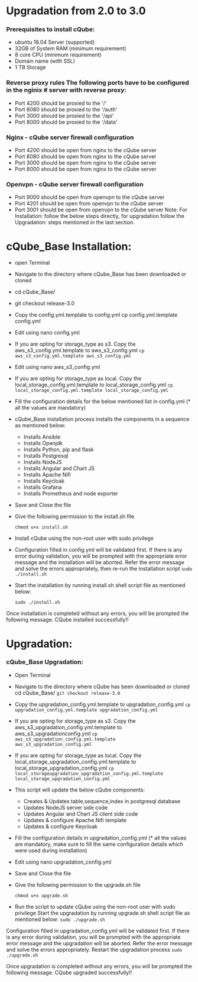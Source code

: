 # Upgradation from 2.0 to 3.0
###  Prerequisites to install cQube:
- ubuntu 18.04 Server (supported)
- 32GB of System RAM (minimum requirement)
- 8 core CPU (minimum requirement)
- Domain name (with SSL)
- 1 TB Storage
### Reverse proxy rules The following ports have to be configured in the nginix # server with reverse proxy:

- Port 4200 should be proxied to the '/'
- Port 8080 should be proxied to the '/auth'
- Port 3000 should be proxied to the '/api'
- Port 8000 should be proxied to the '/data'
### Nginx - cQube server firewall configuration

- Port 4200 should be open from nginx to the cQube server
- Port 8080 should be open from nginx to the cQube server
- Port 3000 should be open from nginx to the cQube server
- Port 8000 should be open from nginx to the cQube server
### Openvpn - cQube server firewall configuration

- Port 9000 should be open from openvpn to the cQube server
- Port 4201 should be open from openvpn to the cQube server
- Port 3001 should be open from openvpn to the cQube server
Note: For Installation: follow the below steps directly, for upgradation follow the Upgradation: steps mentioned in the last section.


# cQube_Base Installation:
- open Terminal
- Navigate to the directory where cQube_Base has been downloaded or cloned 
- cd cQube_Base/
- git checkout release-3.0
- Copy the config.yml.template to config.yml cp config.yml.template config.yml
- Edit using nano config.yml
- If you are opting for storage_type as s3. Copy the aws_s3_config.yml.template to aws_s3_config.yml `cp aws_s3_config.yml.template aws_s3_config.yml`
- Edit using nano aws_s3_config.yml
- If you are opting for storage_type as local. Copy the local_storage_config.yml.template to local_storage_config.yml `cp local_storage_config.yml.template local_storage_config.yml`
- Fill the configuration details for the below mentioned list in config.yml (* all the values are mandatory)
- cQube_Base installation process installs the components in a sequence as mentioned below:
  - Installs Ansible
  - Installs Openjdk
  - Installs Python, pip and flask
  - Installs Postgresql
  - Installs NodeJS
  - Installs Angular and Chart JS
  - Installs Apache Nifi
  - Installs Keycloak
  - Installs Grafana
  - Installs Prometheus and node exporter
- Save and Close the file

- Give the following permission to the install.sh file

  `chmod u+x install.sh`

- Install cQube using the non-root user with sudo privilege

- Configuration filled in config.yml will be validated first. If there is any error during validation, you will be prompted with the appropriate error message and the installation will be aborted. Refer the error message and solve the errors appropriately, then re-run the installation script `sudo ./install.sh`

- Start the installation by running install.sh shell script file as mentioned below:

  `sudo ./install.sh`

Once installation is completed without any errors, you will be prompted the following message. CQube installed successfully!!

# Upgradation:
### cQube_Base Upgradation:

- Open Terminal
- Navigate to the directory where cQube has been downloaded or cloned
cd cQube_Base/
 `git checkout release-3.0`
- Copy the upgradation_config.yml.template to upgradation_config.yml `cp upgradation_config.yml.template upgradation_config.yml`
- If you are opting for storage_type as s3. Copy the aws_s3_upgradation_config.yml.template to aws_s3_upgradationconfig.yml `cp aws_s3_upgradation_config.yml.template aws_s3_upgradation_config.yml`
- If you are opting for storage_type as local. Copy the local_storage_upgradation_config.yml.template to local_storage_upgradation_config.yml `cp local_storageupgradation_upgradation_config.yml.template local_storage_upgradation_config.yml`
- This script will update the below cQube components:

  - Creates & Updates table,sequence,index in postgresql database
  - Updates NodeJS server side code
  - Updates Angular and Chart JS client side code
  - Updates & configure Apache Nifi template
  - Updates & configure Keycloak
- Fill the configuration details in upgradation_config.yml (* all the values are mandatory, make sure to fill the same configuration details which were used during installation)

- Edit using nano upgradation_config.yml

- Save and Close the file

- Give the following permission to the upgrade.sh file

  `chmod u+x upgrade.sh`
- Run the script to update cQube using the non-root user with sudo privilege
Start the upgradation by running upgrade.sh shell script file as mentioned below:
  `sudo ./upgrade.sh`

Configuration filled in upgradation_config.yml will be validated first. If there is any error during validation, you will be prompted with the appropriate error message and the upgradation will be aborted. Refer the error message and solve the errors appropriately. Restart the upgradation process `sudo ./upgrade.sh`

Once upgradation is completed without any errors, you will be prompted the following message. CQube upgraded successfully!!
